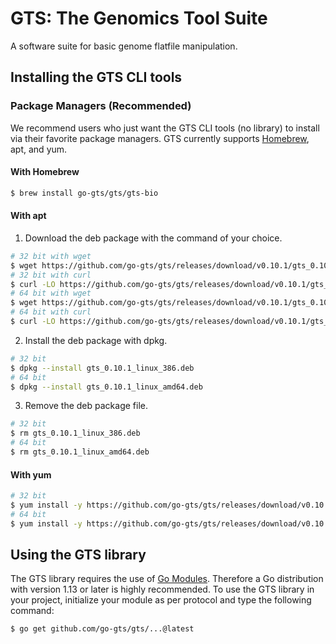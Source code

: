 # GTS: The Genomics Tool Suite
A software suite for basic genome flatfile manipulation.

## Installing the GTS CLI tools
### Package Managers (Recommended)
We recommend users who just want the GTS CLI tools (no library) to install via their favorite package managers.
GTS currently supports [Homebrew](https://brew.sh), apt, and yum.

#### With Homebrew
```sh
$ brew install go-gts/gts/gts-bio
```

#### With apt
1. Download the deb package with the command of your choice.
```sh
# 32 bit with wget
$ wget https://github.com/go-gts/gts/releases/download/v0.10.1/gts_0.10.1_linux_386.deb
# 32 bit with curl
$ curl -LO https://github.com/go-gts/gts/releases/download/v0.10.1/gts_0.10.1_linux_386.deb
# 64 bit with wget
$ wget https://github.com/go-gts/gts/releases/download/v0.10.1/gts_0.10.1_linux_amd64.deb
# 64 bit with curl
$ curl -LO https://github.com/go-gts/gts/releases/download/v0.10.1/gts_0.10.1_linux_amd64.deb
```

2. Install the deb package with dpkg.
```sh
# 32 bit
$ dpkg --install gts_0.10.1_linux_386.deb
# 64 bit
$ dpkg --install gts_0.10.1_linux_amd64.deb
```

3. Remove the deb package file.
```sh
# 32 bit
$ rm gts_0.10.1_linux_386.deb
# 64 bit
$ rm gts_0.10.1_linux_amd64.deb
```

#### With yum
```sh
# 32 bit
$ yum install -y https://github.com/go-gts/gts/releases/download/v0.10.1/gts_0.10.1_linux_386.rpm
# 64 bit
$ yum install -y https://github.com/go-gts/gts/releases/download/v0.10.1/gts_0.10.1_linux_amd64.rpm
```

## Using the GTS library
The GTS library requires the use of [Go Modules](https://blog.golang.org/using-go-modules). Therefore a Go distribution with version 1.13 or later is highly recommended. To use the GTS library in your project, initialize your module as per protocol and type the following command:

```sh
$ go get github.com/go-gts/gts/...@latest
```
